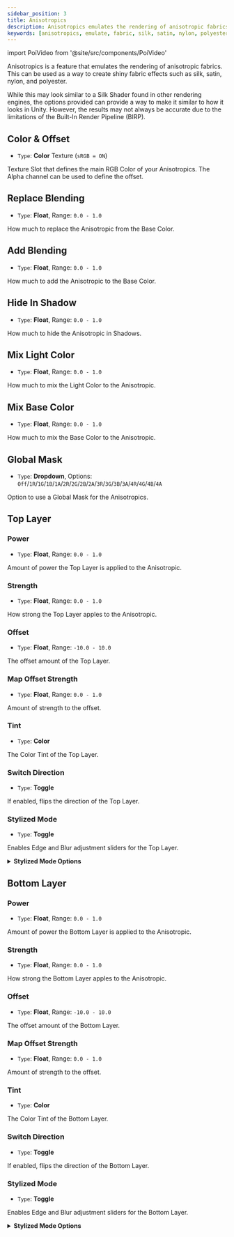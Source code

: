 ```yaml
---
sidebar_position: 3
title: Anisotropics
description: Anisotropics emulates the rendering of anisotropic fabrics, used as a way to create shiny fabric effects like silk, satin, nylon, and polyester.
keywords: [anisotropics, emulate, fabric, silk, satin, nylon, polyester, shading, poiyomi, shader]
---
```

import PoiVideo from '@site/src/components/PoiVideo'

Anisotropics is a feature that emulates the rendering of anisotropic fabrics. This can be used as a way to create shiny fabric effects such as silk, satin, nylon, and polyester.

While this may look similar to a Silk Shader found in other rendering engines, the options provided can provide a way to make it similar to how it looks in Unity. However, the results may not always be accurate due to the limitations of the Built-In Render Pipeline (BIRP).

## Color & Offset

- `Type`: **Color** Texture (`sRGB = ON`)

Texture Slot that defines the main RGB Color of your Anisotropics. The Alpha channel can be used to define the offset.

## Replace Blending

- `Type`: **Float**, Range: `0.0 - 1.0`

How much to replace the Anisotropic from the Base Color.

## Add Blending

- `Type`: **Float**, Range: `0.0 - 1.0`

How much to add the Anisotropic to the Base Color.

## Hide In Shadow

- `Type`: **Float**, Range: `0.0 - 1.0`

How much to hide the Anisotropic in Shadows.

## Mix Light Color

- `Type`: **Float**, Range: `0.0 - 1.0`

How much to mix the Light Color to the Anisotropic.

## Mix Base Color

- `Type`: **Float**, Range: `0.0 - 1.0`

How much to mix the Base Color to the Anisotropic.

## Global Mask

- `Type`: **Dropdown**, Options: `Off`/`1R`/`1G`/`1B`/`1A`/`2R`/`2G`/`2B`/`2A`/`3R`/`3G`/`3B`/`3A`/`4R`/`4G`/`4B`/`4A`

Option to use a Global Mask for the Anisotropics.

## Top Layer

### Power

- `Type`: **Float**, Range: `0.0 - 1.0`

Amount of power the Top Layer is applied to the Anisotropic.

### Strength

- `Type`: **Float**, Range: `0.0 - 1.0`

How strong the Top Layer apples to the Anisotropic.

### Offset

- `Type`: **Float**, Range: `-10.0 - 10.0`

The offset amount of the Top Layer.

### Map Offset Strength

- `Type`: **Float**, Range: `0.0 - 1.0`

Amount of strength to the offset.

### Tint

- `Type`: **Color**

The Color Tint of the Top Layer.

### Switch Direction

- `Type`: **Toggle**

If enabled, flips the direction of the Top Layer.

### Stylized Mode

- `Type`: **Toggle**

Enables Edge and Blur adjustment sliders for the Top Layer.

<details>
<summary><b>Stylized Mode Options</b></summary>

#### Edge

- `Type`: **Float**, Range: `0.0 - 1.0`

How much to adjust the Edge of the Top Layer.

#### Blur

- `Type`: **Float**, Range: `0.0 - 1.0`

How much to Blur the Edge of the Top Layer.

</details>

## Bottom Layer

### Power

- `Type`: **Float**, Range: `0.0 - 1.0`

Amount of power the Bottom Layer is applied to the Anisotropic.

### Strength

- `Type`: **Float**, Range: `0.0 - 1.0`

How strong the Bottom Layer apples to the Anisotropic.

### Offset

- `Type`: **Float**, Range: `-10.0 - 10.0`

The offset amount of the Bottom Layer.

### Map Offset Strength

- `Type`: **Float**, Range: `0.0 - 1.0`

Amount of strength to the offset.

### Tint

- `Type`: **Color**

The Color Tint of the Bottom Layer.

### Switch Direction

- `Type`: **Toggle**

If enabled, flips the direction of the Bottom Layer.

### Stylized Mode

- `Type`: **Toggle**

Enables Edge and Blur adjustment sliders for the Bottom Layer.

<details>
<summary><b>Stylized Mode Options</b></summary>

#### Edge

- `Type`: **Float**, Range: `0.0 - 1.0`

How much to adjust the Edge of the Bottom Layer.

#### Blur

- `Type`: **Float**, Range: `0.0 - 1.0`

How much to Blur the Edge of the Bottom Layer.

</details>